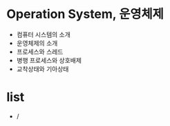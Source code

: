 # Operation System, 운영체제

- 컴퓨터 시스템의 소개
- 운영체제의 소개
- 프로세스와 스레드
- 병행 프로세스와 상호배제
- 교착상태와 기아상태

# list

- /
